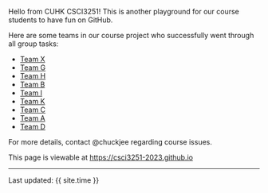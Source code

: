 Hello from CUHK CSCI3251! This is another playground for our course students to have fun on GitHub.

Here are some teams in our course project who successfully went through all group tasks:

*  [Team X](https://csci3251-2023.github.io/project-team-x/)
*  [Team G](https://csci3251-2023.github.io/project-team-g/)
*  [Team H](https://csci3251-2023.github.io/project-team-h/)
*  [Team B](https://csci3251-2023.github.io/project-team-b/)
*  [Team I](https://csci3251-2023.github.io/project-team-i/)
*  [Team K](https://csci3251-2023.github.io/project-team-k/)
*  [Team C](https://csci3251-2023.github.io/project-team-c/)
*  [Team A](https://csci3251-2023.github.io/project-team-a/)
*  [Team D](https://csci3251-2023.github.io/project-team-d/)

For more details, contact @chuckjee regarding course issues.

This page is viewable at https://csci3251-2023.github.io

---
Last updated: {{ site.time }}
